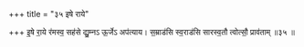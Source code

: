 +++
title = "३५ इषे राये"

+++
इ॒षे रा॒ये र॑मस्व॒ सह॑से द्यु॒म्नऽ ऊ॒र्जेऽ अप॑त्याय। स॒म्राड॑सि स्व॒राड॑सि सारस्व॒तौ त्वोत्सौ॒ प्राव॑ताम् ॥३५ ॥